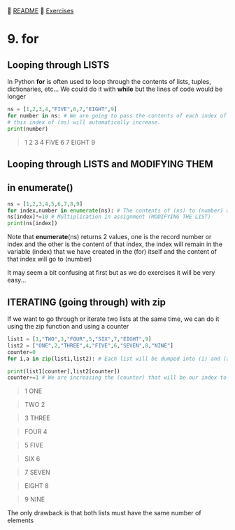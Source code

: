 :page_with_curl: [README](../README.md) :pencil: [Exercises](/tests/indicetests.md)

# 9. for
## Looping through LISTS

In Python **for** is often used to loop through the contents of lists, tuples, dictionaries, etc...
We could do it with **while** but the lines of code would be longer

````python
ns = [1,2,3,4,"FIVE",6,7,"EIGHT",9]
for number in ns: # We are going to pass the contents of each index of (ns) to (number) and it will not end until it has looped through the entire index
# this index of (ns) will automatically increase.
print(number)
````

>1
>2
>3
>4
>FIVE
>6
>7
>EIGHT
>9

## Looping through LISTS and MODIFYING THEM
## in enumerate()

````python
ns = [1,2,3,4,5,6,7,8,9]
for index,number in enumerate(ns): # The contents of (ns) to (number) and the numeric index to (index) (LOOPING THROUGH THE LIST)
ns[index]*=10 # Multiplication in assignment (MODIFYING THE LIST)
print(ns[index])
````
Note that **enumerate**(ns) returns 2 values, one is the record number or index and the other is the content of that index,
the index will remain in the variable (index) that we have created in the (for) itself and the content of that index will go to (number)

It may seem a bit confusing at first but as we do exercises it will be very easy...

## ITERATING (going through) with zip

If we want to go through or iterate two lists at the same time, we can do it using the zip function and using a counter

````python
list1 = [1,"TWO",3,"FOUR",5,"SIX",7,"EIGHT",9]
list2 = ["ONE",2,"THREE",4,"FIVE",6,"SEVEN",8,"NINE"]
counter=0
for i,a in zip(list1,list2): # Each list will be dumped into (i) and (a) respectively

print(list1[counter],list2[counter])
counter+=1 # We are increasing the (counter) that will be our index to go looping through lists and printing
````

>1 ONE

>TWO 2

>3 THREE

>FOUR 4

>5 FIVE

>SIX 6

>7 SEVEN

>EIGHT 8

>9 NINE

The only drawback is that both lists must have the same number of elements
